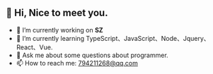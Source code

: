  
## 👋 Hi, Nice to meet you.
- 🔭 I’m currently working on **SZ**
- 🌱 I’m currently learning TypeScript、JavaScript、Node、Jquery、React、Vue.
- 💬 Ask me about some questions about programmer.
- 📫 How to reach me: 794211268@qq.com

